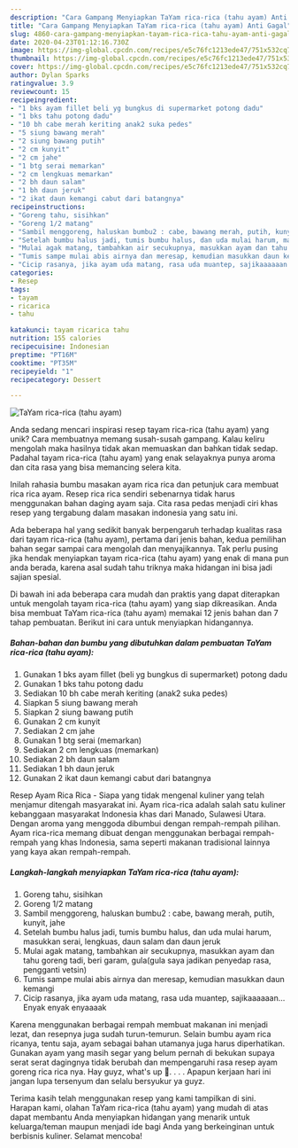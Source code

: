 ```yaml
---
description: "Cara Gampang Menyiapkan TaYam rica-rica (tahu ayam) Anti Gagal"
title: "Cara Gampang Menyiapkan TaYam rica-rica (tahu ayam) Anti Gagal"
slug: 4860-cara-gampang-menyiapkan-tayam-rica-rica-tahu-ayam-anti-gagal
date: 2020-04-23T01:12:16.730Z
image: https://img-global.cpcdn.com/recipes/e5c76fc1213ede47/751x532cq70/tayam-rica-rica-tahu-ayam-foto-resep-utama.jpg
thumbnail: https://img-global.cpcdn.com/recipes/e5c76fc1213ede47/751x532cq70/tayam-rica-rica-tahu-ayam-foto-resep-utama.jpg
cover: https://img-global.cpcdn.com/recipes/e5c76fc1213ede47/751x532cq70/tayam-rica-rica-tahu-ayam-foto-resep-utama.jpg
author: Dylan Sparks
ratingvalue: 3.9
reviewcount: 15
recipeingredient:
- "1 bks ayam fillet beli yg bungkus di supermarket potong dadu"
- "1 bks tahu potong dadu"
- "10 bh cabe merah keriting anak2 suka pedes"
- "5 siung bawang merah"
- "2 siung bawang putih"
- "2 cm kunyit"
- "2 cm jahe"
- "1 btg serai memarkan"
- "2 cm lengkuas memarkan"
- "2 bh daun salam"
- "1 bh daun jeruk"
- "2 ikat daun kemangi cabut dari batangnya"
recipeinstructions:
- "Goreng tahu, sisihkan"
- "Goreng 1/2 matang"
- "Sambil menggoreng, haluskan bumbu2 : cabe, bawang merah, putih, kunyit, jahe"
- "Setelah bumbu halus jadi, tumis bumbu halus, dan uda mulai harum, masukkan serai, lengkuas, daun salam dan daun jeruk"
- "Mulai agak matang, tambahkan air secukupnya, masukkan ayam dan tahu goreng tadi, beri garam, gula(gula saya jadikan penyedap rasa, pengganti vetsin)"
- "Tumis sampe mulai abis airnya dan meresap, kemudian masukkan daun kemangi"
- "Cicip rasanya, jika ayam uda matang, rasa uda muantep, sajikaaaaaan... Enyak enyak enyaaaak"
categories:
- Resep
tags:
- tayam
- ricarica
- tahu

katakunci: tayam ricarica tahu 
nutrition: 155 calories
recipecuisine: Indonesian
preptime: "PT16M"
cooktime: "PT35M"
recipeyield: "1"
recipecategory: Dessert

---
```



![TaYam rica-rica (tahu ayam)](https://img-global.cpcdn.com/recipes/e5c76fc1213ede47/751x532cq70/tayam-rica-rica-tahu-ayam-foto-resep-utama.jpg)

Anda sedang mencari inspirasi resep tayam rica-rica (tahu ayam) yang unik? Cara membuatnya memang susah-susah gampang. Kalau keliru mengolah maka hasilnya tidak akan memuaskan dan bahkan tidak sedap. Padahal tayam rica-rica (tahu ayam) yang enak selayaknya punya aroma dan cita rasa yang bisa memancing selera kita.

Inilah rahasia bumbu masakan ayam rica rica dan petunjuk cara membuat rica rica ayam. Resep rica rica sendiri sebenarnya tidak harus menggunakan bahan daging ayam saja. Cita rasa pedas menjadi ciri khas resep yang tergabung dalam masakan indonesia yang satu ini.

Ada beberapa hal yang sedikit banyak berpengaruh terhadap kualitas rasa dari tayam rica-rica (tahu ayam), pertama dari jenis bahan, kedua pemilihan bahan segar sampai cara mengolah dan menyajikannya. Tak perlu pusing jika hendak menyiapkan tayam rica-rica (tahu ayam) yang enak di mana pun anda berada, karena asal sudah tahu triknya maka hidangan ini bisa jadi sajian spesial.


Di bawah ini ada beberapa cara mudah dan praktis yang dapat diterapkan untuk mengolah tayam rica-rica (tahu ayam) yang siap dikreasikan. Anda bisa membuat TaYam rica-rica (tahu ayam) memakai 12 jenis bahan dan 7 tahap pembuatan. Berikut ini cara untuk menyiapkan hidangannya.

<!--inarticleads1-->

##### Bahan-bahan dan bumbu yang dibutuhkan dalam pembuatan TaYam rica-rica (tahu ayam):

1. Gunakan 1 bks ayam fillet (beli yg bungkus di supermarket) potong dadu
1. Gunakan 1 bks tahu potong dadu
1. Sediakan 10 bh cabe merah keriting (anak2 suka pedes)
1. Siapkan 5 siung bawang merah
1. Siapkan 2 siung bawang putih
1. Gunakan 2 cm kunyit
1. Sediakan 2 cm jahe
1. Gunakan 1 btg serai (memarkan)
1. Sediakan 2 cm lengkuas (memarkan)
1. Sediakan 2 bh daun salam
1. Sediakan 1 bh daun jeruk
1. Gunakan 2 ikat daun kemangi cabut dari batangnya


Resep Ayam Rica Rica - Siapa yang tidak mengenal kuliner yang telah menjamur ditengah masyarakat ini. Ayam rica-rica adalah salah satu kuliner kebanggaan masyarakat Indonesia khas dari Manado, Sulawesi Utara. Dengan aroma yang menggoda dibumbui dengan rempah-rempah pilihan. Ayam rica-rica memang dibuat dengan menggunakan berbagai rempah-rempah yang khas Indonesia, sama seperti makanan tradisional lainnya yang kaya akan rempah-rempah. 

<!--inarticleads2-->

##### Langkah-langkah menyiapkan TaYam rica-rica (tahu ayam):

1. Goreng tahu, sisihkan
1. Goreng 1/2 matang
1. Sambil menggoreng, haluskan bumbu2 : cabe, bawang merah, putih, kunyit, jahe
1. Setelah bumbu halus jadi, tumis bumbu halus, dan uda mulai harum, masukkan serai, lengkuas, daun salam dan daun jeruk
1. Mulai agak matang, tambahkan air secukupnya, masukkan ayam dan tahu goreng tadi, beri garam, gula(gula saya jadikan penyedap rasa, pengganti vetsin)
1. Tumis sampe mulai abis airnya dan meresap, kemudian masukkan daun kemangi
1. Cicip rasanya, jika ayam uda matang, rasa uda muantep, sajikaaaaaan... Enyak enyak enyaaaak


Karena menggunakan berbagai rempah membuat makanan ini menjadi lezat, dan resepnya juga sudah turun-temurun. Selain bumbu ayam rica ricanya, tentu saja, ayam sebagai bahan utamanya juga harus diperhatikan. Gunakan ayam yang masih segar yang belum pernah di bekukan supaya serat serat dagingnya tidak berubah dan mempengaruhi rasa resep ayam goreng rica rica nya. Hay guyz, what&#39;s up 👨. . . . Apapun kerjaan hari ini jangan lupa tersenyum dan selalu bersyukur ya guyz. 

Terima kasih telah menggunakan resep yang kami tampilkan di sini. Harapan kami, olahan TaYam rica-rica (tahu ayam) yang mudah di atas dapat membantu Anda menyiapkan hidangan yang menarik untuk keluarga/teman maupun menjadi ide bagi Anda yang berkeinginan untuk berbisnis kuliner. Selamat mencoba!
